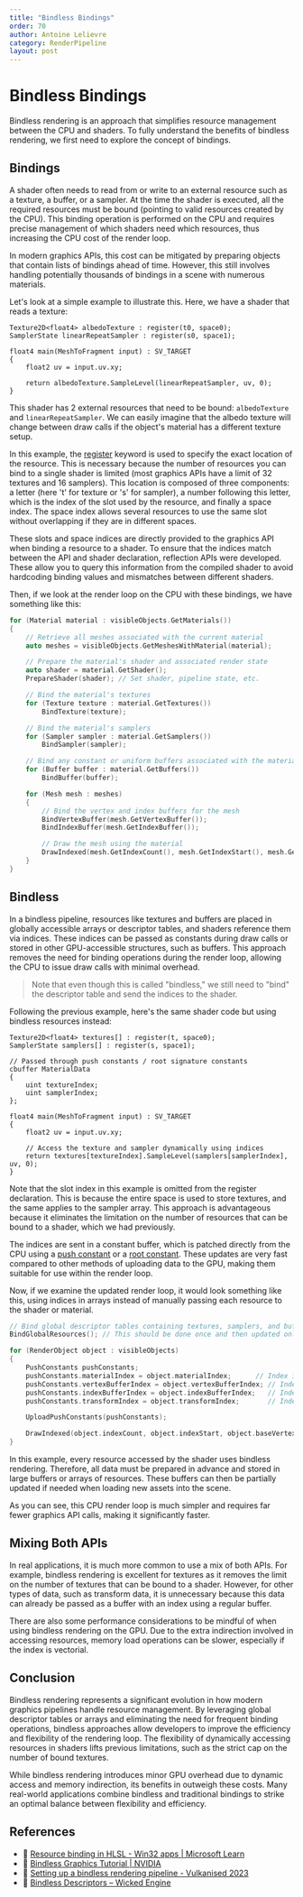 ```yaml
---
title: "Bindless Bindings"
order: 70
author: Antoine Lelievre
category: RenderPipeline 
layout: post
---
```


# Bindless Bindings

Bindless rendering is an approach that simplifies resource management between the CPU and shaders. To fully understand the benefits of bindless rendering, we first need to explore the concept of bindings.

## Bindings

A shader often needs to read from or write to an external resource such as a texture, a buffer, or a sampler. At the time the shader is executed, all the required resources must be bound (pointing to valid resources created by the CPU). This binding operation is performed on the CPU and requires precise management of which shaders need which resources, thus increasing the CPU cost of the render loop. 

In modern graphics APIs, this cost can be mitigated by preparing objects that contain lists of bindings ahead of time. However, this still involves handling potentially thousands of bindings in a scene with numerous materials.

Let's look at a simple example to illustrate this. Here, we have a shader that reads a texture:

```hlsl
Texture2D<float4> albedoTexture : register(t0, space0);
SamplerState linearRepeatSampler : register(s0, space1);

float4 main(MeshToFragment input) : SV_TARGET
{
    float2 uv = input.uv.xy;
    
    return albedoTexture.SampleLevel(linearRepeatSampler, uv, 0);
}
```

This shader has 2 external resources that need to be bound: `albedoTexture` and `linearRepeatSampler`. We can easily imagine that the albedo texture will change between draw calls if the object's material has a different texture setup.

In this example, the [register](https://learn.microsoft.com/en-us/windows/win32/direct3dhlsl/dx-graphics-hlsl-variable-register) keyword is used to specify the exact location of the resource. This is necessary because the number of resources you can bind to a single shader is limited (most graphics APIs have a limit of 32 textures and 16 samplers). This location is composed of three components: a letter (here 't' for texture or 's' for sampler), a number following this letter, which is the index of the slot used by the resource, and finally a space index. The space index allows several resources to use the same slot without overlapping if they are in different spaces.

These slots and space indices are directly provided to the graphics API when binding a resource to a shader. To ensure that the indices match between the API and shader declaration, reflection APIs were developed. These allow you to query this information from the compiled shader to avoid hardcoding binding values and mismatches between different shaders.

Then, if we look at the render loop on the CPU with these bindings, we have something like this:

```c++
for (Material material : visibleObjects.GetMaterials())
{
    // Retrieve all meshes associated with the current material
    auto meshes = visibleObjects.GetMeshesWithMaterial(material);

    // Prepare the material's shader and associated render state
    auto shader = material.GetShader();
    PrepareShader(shader); // Set shader, pipeline state, etc.

    // Bind the material's textures
    for (Texture texture : material.GetTextures())
        BindTexture(texture);

    // Bind the material's samplers
    for (Sampler sampler : material.GetSamplers())
        BindSampler(sampler);

    // Bind any constant or uniform buffers associated with the material
    for (Buffer buffer : material.GetBuffers())
        BindBuffer(buffer);

    for (Mesh mesh : meshes)
    {
        // Bind the vertex and index buffers for the mesh
        BindVertexBuffer(mesh.GetVertexBuffer());
        BindIndexBuffer(mesh.GetIndexBuffer());

        // Draw the mesh using the material
        DrawIndexed(mesh.GetIndexCount(), mesh.GetIndexStart(), mesh.GetBaseVertex());
    }
}
```

## Bindless

In a bindless pipeline, resources like textures and buffers are placed in globally accessible arrays or descriptor tables, and shaders reference them via indices. These indices can be passed as constants during draw calls or stored in other GPU-accessible structures, such as buffers. This approach removes the need for binding operations during the render loop, allowing the CPU to issue draw calls with minimal overhead.

> Note that even though this is called "bindless," we still need to "bind" the descriptor table and send the indices to the shader.

Following the previous example, here's the same shader code but using bindless resources instead:

```hlsl
Texture2D<float4> textures[] : register(t, space0);
SamplerState samplers[] : register(s, space1);

// Passed through push constants / root signature constants
cbuffer MaterialData
{
    uint textureIndex;
    uint samplerIndex;
};

float4 main(MeshToFragment input) : SV_TARGET
{
    float2 uv = input.uv.xy;

    // Access the texture and sampler dynamically using indices
    return textures[textureIndex].SampleLevel(samplers[samplerIndex], uv, 0);
}
```

Note that the slot index in this example is omitted from the register declaration. This is because the entire space is used to store textures, and the same applies to the sampler array. This approach is advantageous because it eliminates the limitation on the number of resources that can be bound to a shader, which we had previously.

The indices are sent in a constant buffer, which is patched directly from the CPU using a [push constant](https://vkguide.dev/docs/chapter-3/push_constants/) or a [root constant](https://learn.microsoft.com/en-us/windows/win32/direct3d12/using-constants-directly-in-the-root-signature). These updates are very fast compared to other methods of uploading data to the GPU, making them suitable for use within the render loop.

Now, if we examine the updated render loop, it would look something like this, using indices in arrays instead of manually passing each resource to the shader or material.

```c++
// Bind global descriptor tables containing textures, samplers, and buffers
BindGlobalResources(); // This should be done once and then updated only if needed

for (RenderObject object : visibleObjects)
{
    PushConstants pushConstants;
    pushConstants.materialIndex = object.materialIndex;      // Index into material data buffer
    pushConstants.vertexBufferIndex = object.vertexBufferIndex; // Index into vertex buffer
    pushConstants.indexBufferIndex = object.indexBufferIndex;   // Index into index buffer
    pushConstants.transformIndex = object.transformIndex;       // Index into transform buffer

    UploadPushConstants(pushConstants);

    DrawIndexed(object.indexCount, object.indexStart, object.baseVertex);
}
```

In this example, every resource accessed by the shader uses bindless rendering. Therefore, all data must be prepared in advance and stored in large buffers or arrays of resources. These buffers can then be partially updated if needed when loading new assets into the scene.

As you can see, this CPU render loop is much simpler and requires far fewer graphics API calls, making it significantly faster.

## Mixing Both APIs

In real applications, it is much more common to use a mix of both APIs. For example, bindless rendering is excellent for textures as it removes the limit on the number of textures that can be bound to a shader. However, for other types of data, such as transform data, it is unnecessary because this data can already be passed as a buffer with an index using a regular buffer.

There are also some performance considerations to be mindful of when using bindless rendering on the GPU. Due to the extra indirection involved in accessing resources, memory load operations can be slower, especially if the index is vectorial.

## Conclusion

Bindless rendering represents a significant evolution in how modern graphics pipelines handle resource management. By leveraging global descriptor tables or arrays and eliminating the need for frequent binding operations, bindless approaches allow developers to improve the efficiency and flexibility of the rendering loop. The flexibility of dynamically accessing resources in shaders lifts previous limitations, such as the strict cap on the number of bound textures.

While bindless rendering introduces minor GPU overhead due to dynamic access and memory indirection, its benefits in outweigh these costs. Many real-world applications combine bindless and traditional bindings to strike an optimal balance between flexibility and efficiency.

## References

- 📄 [Resource binding in HLSL - Win32 apps | Microsoft Learn](https://learn.microsoft.com/en-us/windows/win32/direct3d12/resource-binding-in-hlsl)
- 📄 [Bindless Graphics Tutorial | NVIDIA](https://www.nvidia.com/en-us/drivers/bindless-graphics/)
- 📄 [Setting up a bindless rendering pipeline - Vulkanised 2023](https://vulkan.org/user/pages/09.events/vulkanised-2023/vulkanised_2023_setting_up_a_bindless_rendering_pipeline.pdf)
- 📄 [Bindless Descriptors – Wicked Engine](https://wickedengine.net/2021/04/bindless-descriptors/)
